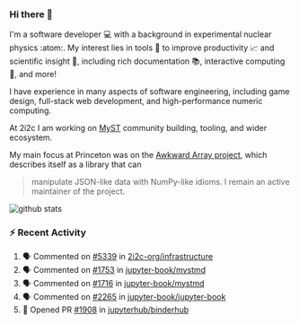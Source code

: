 ### Hi there 👋 

I'm a software developer 💻 with a background in experimental nuclear physics :atom:. My interest lies in tools :wrench: to improve productivity :chart_with_upwards_trend: and scientific insight :telescope:, including rich documentation 📚, interactive computing 🧮, and more! 

I have experience in many aspects of software engineering, including game design, full-stack web development, and high-performance numeric computing. 

At 2i2c I am working on [MyST](https://github.com/jupyter-book/mystmd) community building, tooling, and wider ecosystem. 

My main focus at Princeton was on the [Awkward Array project](awkward-array.org/), which describes itself as a library that can 
> manipulate JSON-like data with NumPy-like idioms. I remain an active maintainer of the project. 

![github stats](https://github-readme-stats.vercel.app/api?username=agoose77&show_icons=true&hide_rank=true&hide_title=true&bg_color=30,e76445,904e95&text_color=efe3ec&icon_color=efe3ec)
<!--
**agoose77/agoose77** is a ✨ _special_ ✨ repository because its `README.md` (this file) appears on your GitHub profile.

Here are some ideas to get you started:

- 🔭 I’m currently working on ...
- 🌱 I’m currently learning ...
- 👯 I’m looking to collaborate on ...
- 🤔 I’m looking for help with ...
- 💬 Ask me about ...
- 📫 How to reach me: ...
- 😄 Pronouns: ...
- ⚡ Fun fact: ...
-->

### :zap: Recent Activity

<!--START_SECTION:activity-->
1. 🗣 Commented on [#5339](https://github.com/2i2c-org/infrastructure/issues/5339#issuecomment-2582307125) in [2i2c-org/infrastructure](https://github.com/2i2c-org/infrastructure)
2. 🗣 Commented on [#1753](https://github.com/jupyter-book/mystmd/issues/1753#issuecomment-2582088817) in [jupyter-book/mystmd](https://github.com/jupyter-book/mystmd)
3. 🗣 Commented on [#1716](https://github.com/jupyter-book/mystmd/issues/1716#issuecomment-2581427602) in [jupyter-book/mystmd](https://github.com/jupyter-book/mystmd)
4. 🗣 Commented on [#2265](https://github.com/jupyter-book/jupyter-book/issues/2265#issuecomment-2581426236) in [jupyter-book/jupyter-book](https://github.com/jupyter-book/jupyter-book)
5. 💪 Opened PR [#1908](https://github.com/jupyterhub/binderhub/pull/1908) in [jupyterhub/binderhub](https://github.com/jupyterhub/binderhub)
<!--END_SECTION:activity-->
